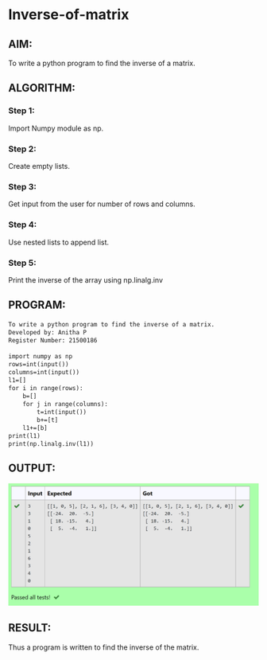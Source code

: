 # Inverse-of-matrix

## AIM:
To write a python program to find the inverse of a matrix.


## ALGORITHM:
### Step 1:
Import Numpy module as np.
### Step 2:
Create empty lists.
### Step 3:
Get input from the user for number of rows and columns.
### Step 4:
Use nested lists to append list.
### Step 5:
Print the inverse of the array using np.linalg.inv

## PROGRAM:
```
To write a python program to find the inverse of a matrix.
Developed by: Anitha P
Register Number: 21500186

import numpy as np
rows=int(input())
columns=int(input())
l1=[]
for i in range(rows):
    b=[]
    for j in range(columns):
        t=int(input())
        b+=[t]
    l1+=[b]
print(l1)
print(np.linalg.inv(l1))
```

## OUTPUT:
![output](./inverse.png)

## RESULT:
Thus a program is written to find the inverse of the matrix.
